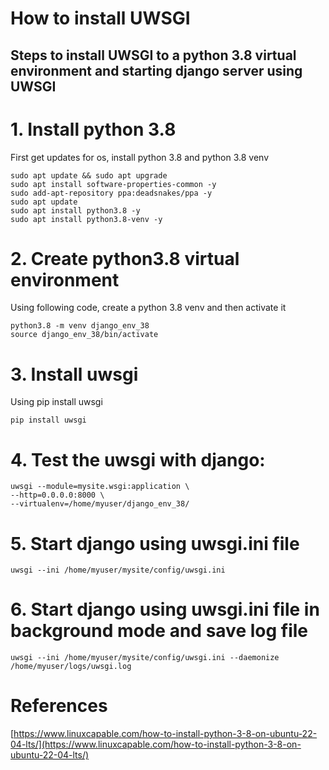 # How to install UWSGI
## Steps to install UWSGI to a python 3.8 virtual environment and starting django server using UWSGI


# 1. Install python 3.8

First get updates for os, install python 3.8 and python 3.8 venv 

    sudo apt update && sudo apt upgrade
    sudo apt install software-properties-common -y
    sudo add-apt-repository ppa:deadsnakes/ppa -y
    sudo apt update
    sudo apt install python3.8 -y
    sudo apt install python3.8-venv -y

# 2. Create python3.8 virtual environment

Using following code, create a python 3.8 venv and then activate it

    python3.8 -m venv django_env_38
    source django_env_38/bin/activate


# 3. Install uwsgi

Using pip install uwsgi    

    pip install uwsgi

# 4. Test the uwsgi with django:

    uwsgi --module=mysite.wsgi:application \
    --http=0.0.0.0:8000 \
    --virtualenv=/home/myuser/django_env_38/


# 5. Start django using uwsgi.ini file

    uwsgi --ini /home/myuser/mysite/config/uwsgi.ini

# 6. Start django using uwsgi.ini file in background mode and save log file

    uwsgi --ini /home/myuser/mysite/config/uwsgi.ini --daemonize /home/myuser/logs/uwsgi.log


# References

[https://www.linuxcapable.com/how-to-install-python-3-8-on-ubuntu-22-04-lts/](https://www.linuxcapable.com/how-to-install-python-3-8-on-ubuntu-22-04-lts/)
